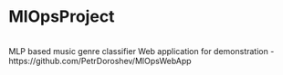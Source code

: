 # MlOpsProject
<br>
MLP based music genre classifier
Web application for demonstration - https://github.com/PetrDoroshev/MlOpsWebApp
